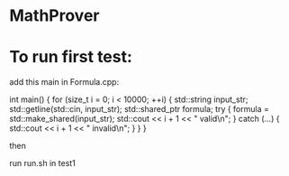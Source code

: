 # MathProver

# To run first test:

add this main in Formula.cpp:

int main() {
for (size_t i = 0; i < 10000; ++i) {
std::string input_str;
std::getline(std::cin, input_str);
std::shared_ptr<Formula> formula;
try {
formula = std::make_shared<Formula>(input_str);
std::cout << i + 1 << " valid\n";
} catch (...) {
std::cout << i + 1 << " invalid\n";
}
}
}

then

run run.sh in test1
